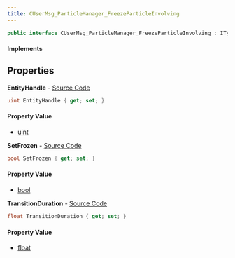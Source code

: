```yaml
---
title: CUserMsg_ParticleManager_FreezeParticleInvolving
---
```


```csharp
public interface CUserMsg_ParticleManager_FreezeParticleInvolving : ITypedProtobuf<CUserMsg_ParticleManager_FreezeParticleInvolving>, INativeHandle
```

#### Implements

## Properties

**EntityHandle** - [Source Code](https://github.com/swiftly-solution/swiftlys2/blob/main/managed/src/SwiftlyS2.Generated/Protobufs/Interfaces/CUserMsg_ParticleManager_FreezeParticleInvolving.cs#L19)

```csharp
uint EntityHandle { get; set; }
```

#### Property Value

- [uint](https://learn.microsoft.com/dotnet/api/system.uint32)

**SetFrozen** - [Source Code](https://github.com/swiftly-solution/swiftlys2/blob/main/managed/src/SwiftlyS2.Generated/Protobufs/Interfaces/CUserMsg_ParticleManager_FreezeParticleInvolving.cs#L13)

```csharp
bool SetFrozen { get; set; }
```

#### Property Value

- [bool](https://learn.microsoft.com/dotnet/api/system.boolean)

**TransitionDuration** - [Source Code](https://github.com/swiftly-solution/swiftlys2/blob/main/managed/src/SwiftlyS2.Generated/Protobufs/Interfaces/CUserMsg_ParticleManager_FreezeParticleInvolving.cs#L16)

```csharp
float TransitionDuration { get; set; }
```

#### Property Value

- [float](https://learn.microsoft.com/dotnet/api/system.single)


